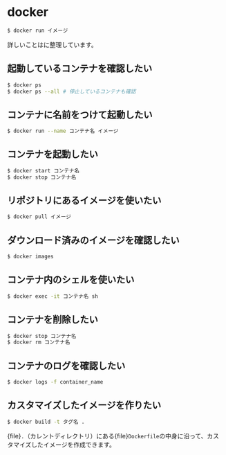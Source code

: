 # docker

```bash
$ docker run イメージ
```

詳しいことは[](../docker/docker-usage.md)に整理しています。



## 起動しているコンテナを確認したい

```bash
$ docker ps
$ docker ps --all # 停止しているコンテナも確認
```

## コンテナに名前をつけて起動したい

```bash
$ docker run --name コンテナ名 イメージ
```

## コンテナを起動したい

```bash
$ docker start コンテナ名
$ docker stop コンテナ名
```

## リポジトリにあるイメージを使いたい

```bash
$ docker pull イメージ
```

## ダウンロード済みのイメージを確認したい

```bash
$ docker images
```

## コンテナ内のシェルを使いたい

```bash
$ docker exec -it コンテナ名 sh
```

## コンテナを削除したい

```bash
$ docker stop コンテナ名
$ docker rm コンテナ名
```

## コンテナのログを確認したい

```bash
$ docker logs -f container_name
```

## カスタマイズしたイメージを作りたい

```bash
$ docker build -t タグ名 .
```

{file}`.`（カレントディレクトリ）にある{file}`Dockerfile`の中身に沿って、カスタマイズしたイメージを作成できます。
